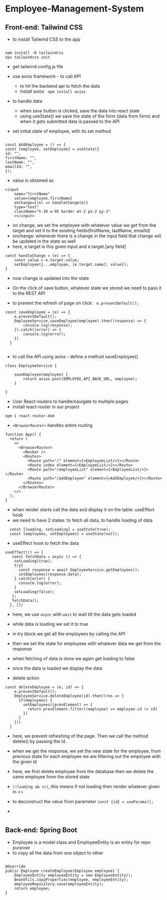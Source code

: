 # Employee-Management-System

## Front-end: Tailwind CSS

- to install Tailwind CSS to the app

```

npm install -D tailwindcss
npx tailwindcss init

```
- get tailwind.config.js file

- use axios framework - to call API
    - to hit the backend api to fetch the data
    * install axios
    `` npm install axios``
- to handle data 
    * when save button is clicked, save the data into react state
    - using useState() we save the state of the form (data from form) and when it gets submitted data is passed to the API
    
- set initial state of employee, with its set method

````

const AddEmployee = () => {
const [employee, setEmployee] = useState({
id: "",
firstName: "",
lastName: "",
emailId: "",
});

````
- value is obtained as

``` 
<input
    name="firstName"
    value={employee.firstName}
    onChange={(e) => handleChange(e)}
    type="text"
    className="h-10 w-95 border mt-2 px-2 py-2"
    ></input>
```
- on change, we set the employee with whatever value we get from the target and set it to the existing fields(firstName, lastName, emailId)
- onchange: whenever there is a change in the input field that change will be updated in the state as well
- here, e.target is this given input and e.target.[any field]

````
const handleChange = (e) => {
    const value = e.target.value;
    setEmployee({...employee, [e.target.name]: value});
}

````

- now change is updated into the state
- On the click of save button, whatever state we stored we need to pass it to the REST API

- to prevent the refresh of page on click: `` e.preventDefault();``
```aidl
const saveEmployee = (e) => {
    e.preventDefault();
    EmployeeService.saveEmployee(employee).then((response) => {
        console.log(response);
    }).catch((error) => {
        console.log(error);
    })
  }
  
```

- to call the API using axios - define a method saveEmployee()

```
class EmployeeService {

    saveEmployee(employee) {
        return axios.post(EMPLOYEE_API_BASE_URL, employee);
    }

}

```

- User React-routers to handle/navigate to multiple pages 
- install react-router in our project

`` npm i react-router-dom ``

- ``<BrowserRouter>`` handles entire routing 

```aidl
function App() {
  return (
    <>
      <BrowserRouter>
        <Navbar />
        <Routes>
          <Route path="/" element={<EmployeeList/>}></Route>
          <Route index element={<EmployeeList/>}></Route>
          <Route path="/employeeList" element={<EmployeeList/>}></Route>
          <Route path="/addEmployee" element={<AddEmployee/>}></Route>
        </Routes>
      </BrowserRouter>
    </>
  );
}
```

- when render starts call the data and display it on the table: useEffect hook
- we need to have 2 states: to fetch all data, to handle loading of data
  
````
  const [loading, setLoading] = useState(true);
  const [employees, setEmployees] = useState(null);
````
- useEffect hook to fetch the data

````
useEffect(() => {
   const fetchData = async () => {
    setLoading(true);
    try{
      const response = await EmployeeService.getEmployees();
      setEmployees(response.data);
    } catch(error) {
      console.log(error);
    } 
    setLoading(false);
   };
   fetchData();
  }, [])
````
- here, we use ``async`` with ``wait`` to wait till the data gets loaded
- while data is loading we set it to true
- in try block we get all the employees by calling the API
- then we set the state for employees with whatever data we get from the response
- when fetching of data is done we again get loading to false
- once the data is loaded we display the data

- delete action

```aidl
const deleteEmployee = (e, id) => {
    e.preventDefault();
    EmployeeService.deleteEmployee(id).then((res => {
      if(employees) {
        setEmployees((prevElement) => {
          return prevElement.filter((employee) => employee.id != id)
        })
      }
    }))
  }
```
- here, we prevent refreshing of the page. Then we call the method delete() by passing the id.
- when we get the response, we set the new state for the employee, from previous state for each employee we are filtering out the employee with the given id
- here, we first delete employee from the database then we delete the same employee from the stored state

- ``(!loading && <>)``, this means if not loading then render whatever given in <>
- to deconstruct the value from parameter
``const {id} = useParams();``
  
-  



#

## Back-end: Spring Boot

- Employee is a model class and EmployeeEntity is an entity for repo purpose
- to copy all the data from one object to other

```

@Override
public Employee createEmployee(Employee employee) {
    EmployeeEntity employeeEntity = new EmployeeEntity();
    BeanUtils.copyProperties(employee, employeeEntity);
    employeeRepository.save(employeeEntity);
    return employee;
}

```

